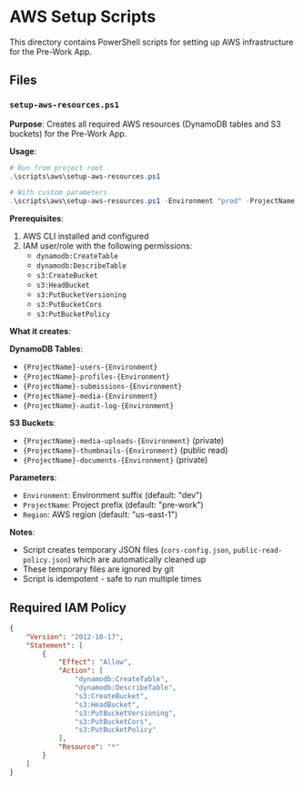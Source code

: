 # AWS Setup Scripts

This directory contains PowerShell scripts for setting up AWS infrastructure for the Pre-Work App.

## Files

### `setup-aws-resources.ps1`

**Purpose**: Creates all required AWS resources (DynamoDB tables and S3 buckets) for the Pre-Work App.

**Usage**:
```powershell
# Run from project root
.\scripts\aws\setup-aws-resources.ps1

# With custom parameters
.\scripts\aws\setup-aws-resources.ps1 -Environment "prod" -ProjectName "my-app" -Region "us-west-2"
```

**Prerequisites**:
1. AWS CLI installed and configured
2. IAM user/role with the following permissions:
   - `dynamodb:CreateTable`
   - `dynamodb:DescribeTable`
   - `s3:CreateBucket`
   - `s3:HeadBucket`
   - `s3:PutBucketVersioning`
   - `s3:PutBucketCors`
   - `s3:PutBucketPolicy`

**What it creates**:

**DynamoDB Tables**:
- `{ProjectName}-users-{Environment}`
- `{ProjectName}-profiles-{Environment}`
- `{ProjectName}-submissions-{Environment}`
- `{ProjectName}-media-{Environment}`
- `{ProjectName}-audit-log-{Environment}`

**S3 Buckets**:
- `{ProjectName}-media-uploads-{Environment}` (private)
- `{ProjectName}-thumbnails-{Environment}` (public read)
- `{ProjectName}-documents-{Environment}` (private)

**Parameters**:
- `Environment`: Environment suffix (default: "dev")
- `ProjectName`: Project prefix (default: "pre-work")
- `Region`: AWS region (default: "us-east-1")

**Notes**:
- Script creates temporary JSON files (`cors-config.json`, `public-read-policy.json`) which are automatically cleaned up
- These temporary files are ignored by git
- Script is idempotent - safe to run multiple times

## Required IAM Policy

```json
{
    "Version": "2012-10-17",
    "Statement": [
        {
            "Effect": "Allow",
            "Action": [
                "dynamodb:CreateTable",
                "dynamodb:DescribeTable",
                "s3:CreateBucket",
                "s3:HeadBucket",
                "s3:PutBucketVersioning",
                "s3:PutBucketCors",
                "s3:PutBucketPolicy"
            ],
            "Resource": "*"
        }
    ]
}
```

